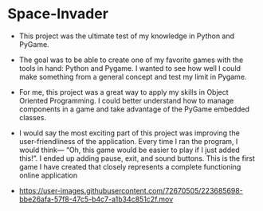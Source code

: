 # Space-Invader

- This project was the ultimate test of my knowledge in Python and PyGame.
- The goal was to be able to create one of my favorite games with the tools in hand: Python and Pygame. I wanted to see how well I could make something from a general concept and test my limit in Pygame.
- For me, this project was a great way to apply my skills in Object Oriented Programming. I could better understand how to manage components in a game and take advantage of the PyGame embedded classes.
- I would say the most exciting part of this project was improving the user-friendliness of the application. Every time I ran the program, I would think— “Oh, this game would be easier to play if I just added this!”. I ended up adding pause, exit, and sound buttons. This is the first game I have created that closely represents a complete functioning online application


- https://user-images.githubusercontent.com/72670505/223685698-bbe26afa-57f8-47c5-b4c7-a1b34c851c2f.mov

